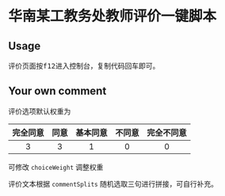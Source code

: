# 华南某工教务处教师评价一键脚本

## Usage

评价页面按<kbd>f12</kbd>进入控制台，复制代码回车即可。

## Your own comment

评价选项默认权重为

| 完全同意 | 同意 | 基本同意 | 不同意| 完全不同意|
|:----:|:----:|:----:|:----:|:----:|
| 3 | 3 | 1 | 0 | 0 |

可修改 `choiceWeight` 调整权重

评价文本根据 `commentSplits` 随机选取三句进行拼接，可自行补充。

